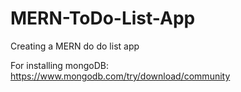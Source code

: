 # MERN-ToDo-List-App
Creating a MERN do do list app


For installing mongoDB: https://www.mongodb.com/try/download/community

